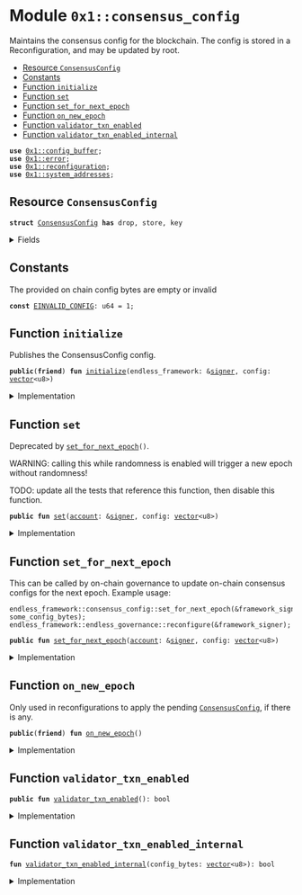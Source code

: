 
<a id="0x1_consensus_config"></a>

# Module `0x1::consensus_config`

Maintains the consensus config for the blockchain. The config is stored in a
Reconfiguration, and may be updated by root.


-  [Resource `ConsensusConfig`](#0x1_consensus_config_ConsensusConfig)
-  [Constants](#@Constants_0)
-  [Function `initialize`](#0x1_consensus_config_initialize)
-  [Function `set`](#0x1_consensus_config_set)
-  [Function `set_for_next_epoch`](#0x1_consensus_config_set_for_next_epoch)
-  [Function `on_new_epoch`](#0x1_consensus_config_on_new_epoch)
-  [Function `validator_txn_enabled`](#0x1_consensus_config_validator_txn_enabled)
-  [Function `validator_txn_enabled_internal`](#0x1_consensus_config_validator_txn_enabled_internal)


<pre><code><b>use</b> <a href="config_buffer.md#0x1_config_buffer">0x1::config_buffer</a>;
<b>use</b> <a href="../../endless-stdlib/../move-stdlib/doc/error.md#0x1_error">0x1::error</a>;
<b>use</b> <a href="reconfiguration.md#0x1_reconfiguration">0x1::reconfiguration</a>;
<b>use</b> <a href="system_addresses.md#0x1_system_addresses">0x1::system_addresses</a>;
</code></pre>



<a id="0x1_consensus_config_ConsensusConfig"></a>

## Resource `ConsensusConfig`



<pre><code><b>struct</b> <a href="consensus_config.md#0x1_consensus_config_ConsensusConfig">ConsensusConfig</a> <b>has</b> drop, store, key
</code></pre>



<details>
<summary>Fields</summary>


<dl>
<dt>
<code>config: <a href="../../endless-stdlib/../move-stdlib/doc/vector.md#0x1_vector">vector</a>&lt;u8&gt;</code>
</dt>
<dd>

</dd>
</dl>


</details>

<a id="@Constants_0"></a>

## Constants


<a id="0x1_consensus_config_EINVALID_CONFIG"></a>

The provided on chain config bytes are empty or invalid


<pre><code><b>const</b> <a href="consensus_config.md#0x1_consensus_config_EINVALID_CONFIG">EINVALID_CONFIG</a>: u64 = 1;
</code></pre>



<a id="0x1_consensus_config_initialize"></a>

## Function `initialize`

Publishes the ConsensusConfig config.


<pre><code><b>public</b>(<b>friend</b>) <b>fun</b> <a href="consensus_config.md#0x1_consensus_config_initialize">initialize</a>(endless_framework: &<a href="../../endless-stdlib/../move-stdlib/doc/signer.md#0x1_signer">signer</a>, config: <a href="../../endless-stdlib/../move-stdlib/doc/vector.md#0x1_vector">vector</a>&lt;u8&gt;)
</code></pre>



<details>
<summary>Implementation</summary>


<pre><code><b>public</b>(<b>friend</b>) <b>fun</b> <a href="consensus_config.md#0x1_consensus_config_initialize">initialize</a>(endless_framework: &<a href="../../endless-stdlib/../move-stdlib/doc/signer.md#0x1_signer">signer</a>, config: <a href="../../endless-stdlib/../move-stdlib/doc/vector.md#0x1_vector">vector</a>&lt;u8&gt;) {
    <a href="system_addresses.md#0x1_system_addresses_assert_endless_framework">system_addresses::assert_endless_framework</a>(endless_framework);
    <b>assert</b>!(<a href="../../endless-stdlib/../move-stdlib/doc/vector.md#0x1_vector_length">vector::length</a>(&config) &gt; 0, <a href="../../endless-stdlib/../move-stdlib/doc/error.md#0x1_error_invalid_argument">error::invalid_argument</a>(<a href="consensus_config.md#0x1_consensus_config_EINVALID_CONFIG">EINVALID_CONFIG</a>));
    <b>move_to</b>(endless_framework, <a href="consensus_config.md#0x1_consensus_config_ConsensusConfig">ConsensusConfig</a> { config });
}
</code></pre>



</details>

<a id="0x1_consensus_config_set"></a>

## Function `set`

Deprecated by <code><a href="consensus_config.md#0x1_consensus_config_set_for_next_epoch">set_for_next_epoch</a>()</code>.

WARNING: calling this while randomness is enabled will trigger a new epoch without randomness!

TODO: update all the tests that reference this function, then disable this function.


<pre><code><b>public</b> <b>fun</b> <a href="consensus_config.md#0x1_consensus_config_set">set</a>(<a href="account.md#0x1_account">account</a>: &<a href="../../endless-stdlib/../move-stdlib/doc/signer.md#0x1_signer">signer</a>, config: <a href="../../endless-stdlib/../move-stdlib/doc/vector.md#0x1_vector">vector</a>&lt;u8&gt;)
</code></pre>



<details>
<summary>Implementation</summary>


<pre><code><b>public</b> <b>fun</b> <a href="consensus_config.md#0x1_consensus_config_set">set</a>(<a href="account.md#0x1_account">account</a>: &<a href="../../endless-stdlib/../move-stdlib/doc/signer.md#0x1_signer">signer</a>, config: <a href="../../endless-stdlib/../move-stdlib/doc/vector.md#0x1_vector">vector</a>&lt;u8&gt;) <b>acquires</b> <a href="consensus_config.md#0x1_consensus_config_ConsensusConfig">ConsensusConfig</a> {
    <a href="system_addresses.md#0x1_system_addresses_assert_endless_framework">system_addresses::assert_endless_framework</a>(<a href="account.md#0x1_account">account</a>);
    <b>assert</b>!(<a href="../../endless-stdlib/../move-stdlib/doc/vector.md#0x1_vector_length">vector::length</a>(&config) &gt; 0, <a href="../../endless-stdlib/../move-stdlib/doc/error.md#0x1_error_invalid_argument">error::invalid_argument</a>(<a href="consensus_config.md#0x1_consensus_config_EINVALID_CONFIG">EINVALID_CONFIG</a>));

    <b>let</b> config_ref = &<b>mut</b> <b>borrow_global_mut</b>&lt;<a href="consensus_config.md#0x1_consensus_config_ConsensusConfig">ConsensusConfig</a>&gt;(@endless_framework).config;
    *config_ref = config;

    // Need <b>to</b> trigger <a href="reconfiguration.md#0x1_reconfiguration">reconfiguration</a> so validator nodes can sync on the updated configs.
    <a href="reconfiguration.md#0x1_reconfiguration_reconfigure">reconfiguration::reconfigure</a>();
}
</code></pre>



</details>

<a id="0x1_consensus_config_set_for_next_epoch"></a>

## Function `set_for_next_epoch`

This can be called by on-chain governance to update on-chain consensus configs for the next epoch.
Example usage:
```
endless_framework::consensus_config::set_for_next_epoch(&framework_signer, some_config_bytes);
endless_framework::endless_governance::reconfigure(&framework_signer);
```


<pre><code><b>public</b> <b>fun</b> <a href="consensus_config.md#0x1_consensus_config_set_for_next_epoch">set_for_next_epoch</a>(<a href="account.md#0x1_account">account</a>: &<a href="../../endless-stdlib/../move-stdlib/doc/signer.md#0x1_signer">signer</a>, config: <a href="../../endless-stdlib/../move-stdlib/doc/vector.md#0x1_vector">vector</a>&lt;u8&gt;)
</code></pre>



<details>
<summary>Implementation</summary>


<pre><code><b>public</b> <b>fun</b> <a href="consensus_config.md#0x1_consensus_config_set_for_next_epoch">set_for_next_epoch</a>(<a href="account.md#0x1_account">account</a>: &<a href="../../endless-stdlib/../move-stdlib/doc/signer.md#0x1_signer">signer</a>, config: <a href="../../endless-stdlib/../move-stdlib/doc/vector.md#0x1_vector">vector</a>&lt;u8&gt;) {
    <a href="system_addresses.md#0x1_system_addresses_assert_endless_framework">system_addresses::assert_endless_framework</a>(<a href="account.md#0x1_account">account</a>);
    <b>assert</b>!(<a href="../../endless-stdlib/../move-stdlib/doc/vector.md#0x1_vector_length">vector::length</a>(&config) &gt; 0, <a href="../../endless-stdlib/../move-stdlib/doc/error.md#0x1_error_invalid_argument">error::invalid_argument</a>(<a href="consensus_config.md#0x1_consensus_config_EINVALID_CONFIG">EINVALID_CONFIG</a>));
    std::config_buffer::upsert&lt;<a href="consensus_config.md#0x1_consensus_config_ConsensusConfig">ConsensusConfig</a>&gt;(<a href="consensus_config.md#0x1_consensus_config_ConsensusConfig">ConsensusConfig</a> {config});
}
</code></pre>



</details>

<a id="0x1_consensus_config_on_new_epoch"></a>

## Function `on_new_epoch`

Only used in reconfigurations to apply the pending <code><a href="consensus_config.md#0x1_consensus_config_ConsensusConfig">ConsensusConfig</a></code>, if there is any.


<pre><code><b>public</b>(<b>friend</b>) <b>fun</b> <a href="consensus_config.md#0x1_consensus_config_on_new_epoch">on_new_epoch</a>()
</code></pre>



<details>
<summary>Implementation</summary>


<pre><code><b>public</b>(<b>friend</b>) <b>fun</b> <a href="consensus_config.md#0x1_consensus_config_on_new_epoch">on_new_epoch</a>() <b>acquires</b> <a href="consensus_config.md#0x1_consensus_config_ConsensusConfig">ConsensusConfig</a> {
    <b>if</b> (<a href="config_buffer.md#0x1_config_buffer_does_exist">config_buffer::does_exist</a>&lt;<a href="consensus_config.md#0x1_consensus_config_ConsensusConfig">ConsensusConfig</a>&gt;()) {
        *<b>borrow_global_mut</b>&lt;<a href="consensus_config.md#0x1_consensus_config_ConsensusConfig">ConsensusConfig</a>&gt;(@endless_framework) = <a href="config_buffer.md#0x1_config_buffer_extract">config_buffer::extract</a>();
    }
}
</code></pre>



</details>

<a id="0x1_consensus_config_validator_txn_enabled"></a>

## Function `validator_txn_enabled`



<pre><code><b>public</b> <b>fun</b> <a href="consensus_config.md#0x1_consensus_config_validator_txn_enabled">validator_txn_enabled</a>(): bool
</code></pre>



<details>
<summary>Implementation</summary>


<pre><code><b>public</b> <b>fun</b> <a href="consensus_config.md#0x1_consensus_config_validator_txn_enabled">validator_txn_enabled</a>(): bool <b>acquires</b> <a href="consensus_config.md#0x1_consensus_config_ConsensusConfig">ConsensusConfig</a> {
    <b>let</b> config_bytes = <b>borrow_global</b>&lt;<a href="consensus_config.md#0x1_consensus_config_ConsensusConfig">ConsensusConfig</a>&gt;(@endless_framework).config;
    <a href="consensus_config.md#0x1_consensus_config_validator_txn_enabled_internal">validator_txn_enabled_internal</a>(config_bytes)
}
</code></pre>



</details>

<a id="0x1_consensus_config_validator_txn_enabled_internal"></a>

## Function `validator_txn_enabled_internal`



<pre><code><b>fun</b> <a href="consensus_config.md#0x1_consensus_config_validator_txn_enabled_internal">validator_txn_enabled_internal</a>(config_bytes: <a href="../../endless-stdlib/../move-stdlib/doc/vector.md#0x1_vector">vector</a>&lt;u8&gt;): bool
</code></pre>



<details>
<summary>Implementation</summary>


<pre><code><b>native</b> <b>fun</b> <a href="consensus_config.md#0x1_consensus_config_validator_txn_enabled_internal">validator_txn_enabled_internal</a>(config_bytes: <a href="../../endless-stdlib/../move-stdlib/doc/vector.md#0x1_vector">vector</a>&lt;u8&gt;): bool;
</code></pre>



</details>


[move-book]: https://endless.dev/move/book/SUMMARY
